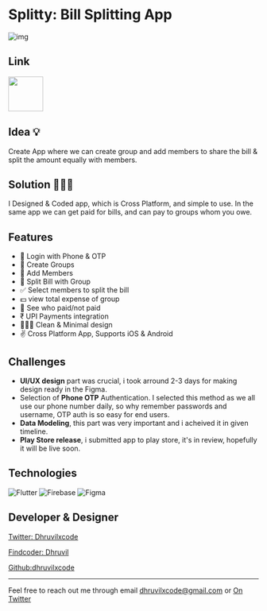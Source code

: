 # Splitty: Bill Splitting App

![img](./assets/splitty-banner.png)

## Link
<a href="https://github.com/dhruvilxcode/bill-splitting-app/blob/main/splitty.apk?raw=true" download>
    <img src="https://dhruvilxcode.github.io/splitterapp/assets/download-apk-badge.svg" height="70px" />
</a>


## Idea 💡
Create App where we can create group and add members to share the bill & split the amount equally with members.

## Solution 👨🏻‍💻
I Designed & Coded app, which is Cross Platform, and simple to use. In the same app we can get paid for bills, and can pay to groups whom you owe.

## Features
- 📱 Login with Phone & OTP
- 🤝 Create Groups
- 👥 Add Members
- 🧾 Split Bill with Group
- ✅ Select members to split the bill
- 💵 view total expense of group
- 💸 See who paid/not paid
- ₹ UPI Payments integration
- 👨🏻‍🎨 Clean & Minimal design
- ✌️ Cross Platform App, Supports iOS & Android


## Challenges
- **UI/UX design** part was crucial, i took arround 2-3 days for making design ready in the Figma.
- Selection of **Phone OTP** Authentication. I selected this method as we all use our phone number daily, so why remember passwords and username, OTP auth is so easy for end users.
- **Data Modeling**, this part was very important and i acheived it in given timeline.
- **Play Store release**, i submitted app to play store, it's in review, hopefully it will be live soon.


## Technologies
![Flutter](https://img.shields.io/badge/Flutter-02569B?style=for-the-badge&logo=flutter&logoColor=white)
![Firebase](https://img.shields.io/badge/firebase-ffca28?style=for-the-badge&logo=firebase&logoColor=black)
![Figma](https://img.shields.io/badge/Figma-F24E1E?style=for-the-badge&logo=figma&logoColor=white)

## Developer & Designer
[Twitter: Dhruvilxcode](https://twitter.com/dhruvilxcode)

[Findcoder: Dhruvil](https://www.findcoder.io/u/dhruvil)

[Github:dhruvilxcode](https://github.com/dhruvilxcode)

<hr>

Feel free to reach out me through email dhruvilxcode@gmail.com or [On Twitter](https://twitter.com/dhruvilxcode)
